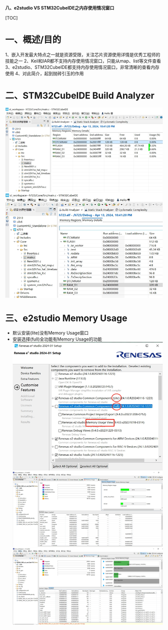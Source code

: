 **八、e2studio VS STM32CubeIDE之内存使用情况窗口**

[TOC]

# 一、概述/目的
1、嵌入开发最大特点之一就是资源受限，关注芯片资源使用详情是优秀工程师的技能之一
2、Keil和IAR都不支持内存使用情况窗口，只能从map、list等文件查看
3、e2studio、STM32CubeIDE都支持内存使用情况窗口，非常清晰的查看内存使用
4、对此简介，起到抛砖引玉的作用

# 二、STM32CubeIDE Build Analyzer
![](./images/cubeidememory1.png)
![](./images/cubeidememory2.png)

# 三、e2studio Memory Usage
- 默认安装(lite)没有Memory Usage窗口
- 安装选择(full)全功能有Memory Usage的功能
![](./images/install%20full.png)
![](./images/e2studiomemory1.png)
![](./images/e2studiomemory2.png)
